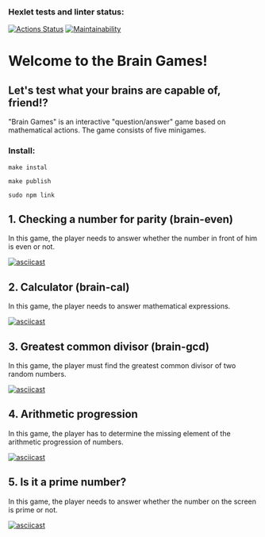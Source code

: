### Hexlet tests and linter status:
[![Actions Status](https://github.com/dmitryShirokov2098/frontend-project-44/workflows/hexlet-check/badge.svg)](https://github.com/dmitryShirokov2098/frontend-project-44/actions)
[![Maintainability](https://api.codeclimate.com/v1/badges/ee52da672b8d72d292a5/maintainability)](https://codeclimate.com/github/dmitryShirokov2098/frontend-project-44/maintainability)

# Welcome to the Brain Games!
## Let's test what your brains are capable of, friend!?

"Brain Games" is an interactive "question/answer" game based on mathematical actions. The game consists of five minigames.

### Install:

`make instal`

`make publish`

`sudo npm link`

## 1. Checking a number for parity (brain-even)

In this game, the player needs to answer whether the number in front of him is even or not.

[![asciicast](https://asciinema.org/a/UkJDuqE6wBghnIr0R7kSmdM2R.svg)](https://asciinema.org/a/UkJDuqE6wBghnIr0R7kSmdM2R)


## 2. Calculator (brain-cal)

In this game, the player needs to answer mathematical expressions.

[![asciicast](https://asciinema.org/a/19kAsit8FIZ4WH1jxGpJ78ozw.svg)](https://asciinema.org/a/19kAsit8FIZ4WH1jxGpJ78ozw)

## 3. Greatest common divisor (brain-gcd)

In this game, the player must find the greatest common divisor of two random numbers.

[![asciicast](https://asciinema.org/a/HqZBY5WSNPPGBjR2fdmeTP2xp.svg)](https://asciinema.org/a/HqZBY5WSNPPGBjR2fdmeTP2xp)

## 4. Arithmetic progression

In this game, the player has to determine the missing element of the arithmetic progression of numbers.

[![asciicast](https://asciinema.org/a/ZQGNcg2hvcD7GfW5b5856hXtS.svg)](https://asciinema.org/a/ZQGNcg2hvcD7GfW5b5856hXtS)

## 5. Is it a prime number?

In this game, the player needs to answer whether the number on the screen is prime or not.

[![asciicast](https://asciinema.org/a/yyPF4A01yLzFU2V3f7J42RqPF.svg)](https://asciinema.org/a/yyPF4A01yLzFU2V3f7J42RqPF)

